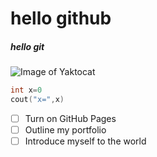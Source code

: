 # hello github
##### hello git


![Image of Yaktocat](https://tse1.mm.bing.net/th?id=OIP.UYagQDMo7CCbBLXOPB5etAHaHa&pid=Api&P=0&h=180)

```C++
int x=0
cout("x=",x)
```

- [ ] Turn on GitHub Pages
- [ ] Outline my portfolio
- [ ] Introduce myself to the world
